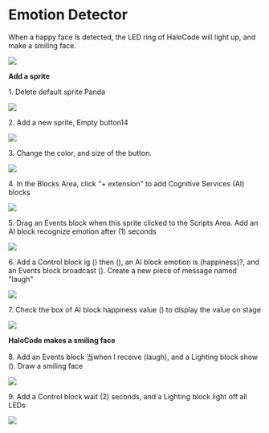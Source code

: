 # Emotion Detector

When a happy face is detected, the LED ring of HaloCode will light up, and make a smiling face.

![](<../../../../.gitbook/assets/0 (7).png>)

**Add a sprite**

1\. Delete default sprite Panda

![](<../../../../.gitbook/assets/1 (8).gif>)

2\. Add a new sprite, Empty button14

![](<../../../../.gitbook/assets/2 (1).gif>)

3\. Change the color, and size of the button.

![](<../../../../.gitbook/assets/3 (2).gif>)

4\. In the Blocks Area, click "+ extension" to add Cognitive Services (AI) blocks

![](../../../../.gitbook/assets/4.gif)

5\. Drag an Events block when this sprite clicked to the Scripts Area. Add an AI block recognize emotion after (1) seconds

![](<../../../../.gitbook/assets/5 (2).gif>)

6\. Add a Control block ig () then (), an AI block emotion is (happiness)?, and an Events block broadcast (). Create a new piece of message named "laugh"

![](<../../../../.gitbook/assets/6 (5).gif>)

7\. Check the box of AI block happiness value () to display the value on stage

![](../../../../.gitbook/assets/7.gif)

**HaloCode makes a smiling face**

8\. Add an Events block 当when I receive (laugh), and a Lighting block show (). Draw a smiling face

![](<../../../../.gitbook/assets/8 (4).gif>)

9\. Add a Control block wait (2) seconds, and a Lighting block light off all LEDs

![](<../../../../.gitbook/assets/9 (7).gif>)
